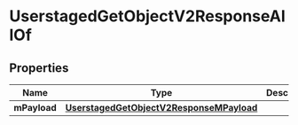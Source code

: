 

# UserstagedGetObjectV2ResponseAllOf


## Properties

| Name | Type | Description | Notes |
|------------ | ------------- | ------------- | -------------|
|**mPayload** | [**UserstagedGetObjectV2ResponseMPayload**](UserstagedGetObjectV2ResponseMPayload.md) |  |  |



